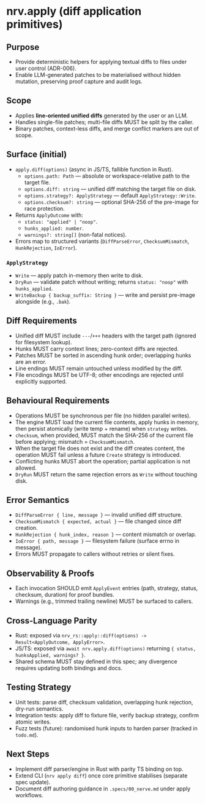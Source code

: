 # nrv.apply (diff application primitives)

## Purpose
- Provide deterministic helpers for applying textual diffs to files under user control (ADR-006).
- Enable LLM-generated patches to be materialised without hidden mutation, preserving proof capture and audit logs.

## Scope
- Applies **line-oriented unified diffs** generated by the user or an LLM.
- Handles single-file patches; multi-file diffs MUST be split by the caller.
- Binary patches, context-less diffs, and merge conflict markers are out of scope.

## Surface (initial)
- `apply.diff(options)` (async in JS/TS, fallible function in Rust).
  - `options.path: Path` — absolute or workspace-relative path to the target file.
  - `options.diff: string` — unified diff matching the target file on disk.
  - `options.strategy?: ApplyStrategy` — default `ApplyStrategy::Write`.
  - `options.checksum?: string` — optional SHA-256 of the pre-image for race protection.
- Returns `ApplyOutcome` with:
  - `status: "applied" | "noop"`.
  - `hunks_applied: number`.
  - `warnings?: string[]` (non-fatal notices).
- Errors map to structured variants (`DiffParseError`, `ChecksumMismatch`, `HunkRejection`, `IoError`).

### `ApplyStrategy`
- `Write` — apply patch in-memory then write to disk.
- `DryRun` — validate patch without writing; returns `status: "noop"` with `hunks_applied`.
- `WriteBackup { backup_suffix: String }` — write and persist pre-image alongside (e.g., `.bak`).

## Diff Requirements
- Unified diff MUST include `---`/`+++` headers with the target path (ignored for filesystem lookup).
- Hunks MUST carry context lines; zero-context diffs are rejected.
- Patches MUST be sorted in ascending hunk order; overlapping hunks are an error.
- Line endings MUST remain untouched unless modified by the diff.
- File encodings MUST be UTF-8; other encodings are rejected until explicitly supported.

## Behavioural Requirements
- Operations MUST be synchronous per file (no hidden parallel writes).
- The engine MUST load the current file contents, apply hunks in memory, then persist atomically
  (write temp + rename) when `strategy` writes.
- `checksum`, when provided, MUST match the SHA-256 of the current file before applying; mismatch = `ChecksumMismatch`.
- When the target file does not exist and the diff creates content, the operation MUST fail unless a future
  `Create` strategy is introduced.
- Conflicting hunks MUST abort the operation; partial application is not allowed.
- `DryRun` MUST return the same rejection errors as `Write` without touching disk.

## Error Semantics
- `DiffParseError { line, message }` — invalid unified diff structure.
- `ChecksumMismatch { expected, actual }` — file changed since diff creation.
- `HunkRejection { hunk_index, reason }` — content mismatch or overlap.
- `IoError { path, message }` — filesystem failure (surface errno in message).
- Errors MUST propagate to callers without retries or silent fixes.

## Observability & Proofs
- Each invocation SHOULD emit `ApplyEvent` entries (path, strategy, status, checksum, duration)
  for proof bundles.
- Warnings (e.g., trimmed trailing newline) MUST be surfaced to callers.

## Cross-Language Parity
- Rust: exposed via `nrv_rs::apply::diff(options) -> Result<ApplyOutcome, ApplyError>`.
- JS/TS: exposed via `await nrv.apply.diff(options)` returning `{ status, hunksApplied, warnings? }`.
- Shared schema MUST stay defined in this spec; any divergence requires updating both bindings and docs.

## Testing Strategy
- Unit tests: parse diff, checksum validation, overlapping hunk rejection, dry-run semantics.
- Integration tests: apply diff to fixture file, verify backup strategy, confirm atomic writes.
- Fuzz tests (future): randomised hunk inputs to harden parser (tracked in `todo.md`).

## Next Steps
- Implement diff parser/engine in Rust with parity TS binding on top.
- Extend CLI (`nrv apply diff`) once core primitive stabilises (separate spec update).
- Document diff authoring guidance in `.specs/00_nerve.md` under apply workflows.
